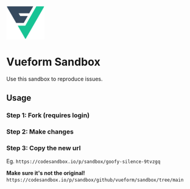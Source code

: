 <img src="./public/logo.svg" width="100">

# Vueform Sandbox

Use this sandbox to reproduce issues.

## Usage

### Step 1: Fork (requires login)

### Step 2: Make changes

### Step 3: Copy the **new** url
Eg. `https://codesandbox.io/p/sandbox/goofy-silence-9tvzgq`

**Make sure it's not the original!**
`https://codesandbox.io/p/sandbox/github/vueform/sandbox/tree/main`
